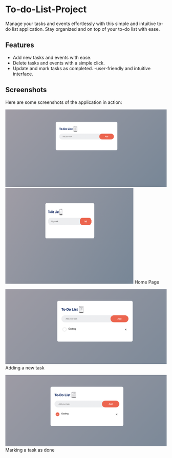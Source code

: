 # To-do-List-Project

Manage your tasks and events effortlessly with this simple and intuitive to-do list application. Stay organized and on top of your to-do list with ease.

## Features

- Add new tasks and events with ease.
- Delete tasks and events with a simple click.
- Update and mark tasks as completed.
-user-friendly and intuitive interface.

## Screenshots

Here are some screenshots of the application in action:

![Screenshot 1](screenshots/main_screen.png)
<img src="screenshots/main_screen.png" alt="Screenshot 1" width="400" height="300">
Home Page

![Screenshot 2](screenshots/adding_task.png)
Adding a new task

![Screenshot 3](screenshots/update_task.png)
Marking a task as done

